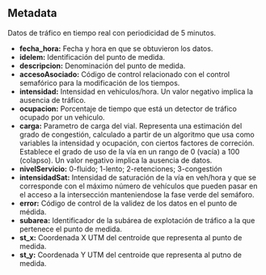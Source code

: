 ## Metadata
Datos de tráfico en tiempo real con periodicidad de 5 minutos.
- **fecha_hora:** Fecha y hora en que se obtuvieron los datos.
- **idelem:** Identificación del punto de medida.
- **descripcion:** Denominación del punto de medida.
- **accesoAsociado:** Código de control relacionado con el control semafórico para la modificación de los tiempos.
- **intensidad:** Intensidad  en vehiculos/hora. Un valor  negativo implica la ausencia de tráfico.
- **ocupacion:** Porcentaje de tiempo que está un detector de tráfico ocupado por un vehiculo. 
- **carga:** Parametro de carga del vial. Representa una estimación del grado de congestión, calculado a partir de un algoritmo que usa como variables la intensidad y ocupación, con ciertos factores de correción. Establece el grado de uso de la vía en un rango de 0 (vacía) a 100 (colapso). Un valor negativo implica la ausencia de datos.
- **nivelServicio:** 0-fluido; 1-lento; 2-retenciones; 3-congestión
- **intensidadSat:** Intensidad de saturación de la vía en veh/hora y que se corresponde con el máximo número de vehículos que pueden pasar en el acceso a la intersección manteniendose la fase verde del semáforo.
- **error:** Código de control de la validez de los datos en el punto de médida.
- **subarea:** Identificador de la subárea de explotación de tráfico a la que pertenece el punto de medida.
- **st_x:** Coordenada X UTM del centroide que representa al punto de medida.
- **st_y:** Coordenada Y UTM del centroide que representa al putno de medida.